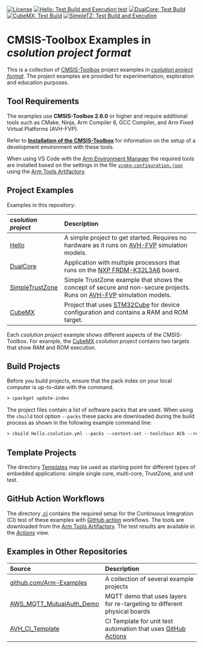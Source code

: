 [![License](https://img.shields.io/github/license/Open-CMSIS-Pack/csolution-examples)](https://github.com/Open-CMSIS-Pack/csolution-examples/blob/main/LICENSE)
[![Hello: Test Build and Execution test](https://img.shields.io/github/actions/workflow/status/Open-CMSIS-Pack/csolution-examples/Hello-CI.yml?logo=arm&logoColor=0091bd&label=Hello:%20Test%20Build%20and%20Execution)](/.github/workflows/Hello-CI.yml)
[![DualCore: Test Build](https://img.shields.io/github/actions/workflow/status/Open-CMSIS-Pack/csolution-examples/DualCore-CI.yml?logo=arm&logoColor=0091bd&label=DualCore:%20Test%20Build)](/.github/workflows/DualCore-CI.yml)
[![CubeMX: Test Build](https://img.shields.io/github/actions/workflow/status/Open-CMSIS-Pack/csolution-examples/CubeMX-CI.yml?logo=arm&logoColor=0091bd&label=CubeMX:%20Test%20and%20Build)](/.github/workflows/CubeMX-CI.yml)
[![SimpleTZ: Test Build and Execution](https://img.shields.io/github/actions/workflow/status/Open-CMSIS-Pack/csolution-examples/SimpleTZ-CI.yml?logo=arm&logoColor=0091bd&label=SimpleTZ:%20Test%20Build%20and%20Execution)](/.github/workflows/SimpleTZ-CI.yml)

# CMSIS-Toolbox Examples in *csolution project format*

This is a collection of [CMSIS-Toolbox](https://open-cmsis-pack.github.io/cmsis-toolbox) project examples in [*csolution project format*](https://open-cmsis-pack.github.io/cmsis-toolbox/YML-Input-Format.md).  The project examples are provided for experimentation, exploration and education purposes.

## Tool Requirements

The examples use **CMSIS-Toolbox 2.6.0** or higher and require additional tools such as CMake, Ninja, Arm Compiler 6, GCC Compiler, and Arm Fixed Virtual Platforms (AVH-FVP).

Refer to [**Installation of the CMSIS-Toolbox**](https://open-cmsis-pack.github.io/cmsis-toolbox/installation.md) for information on the setup of a development environment with these tools.

When using VS Code with the [Arm Environment Manager](https://marketplace.visualstudio.com/items?itemName=Arm.environment-manager) the required tools are installed based on the settings in the file [`vcpkg-configuration.json`](./vcpkg-configuration.json) using the [Arm Tools Artifactory](https://artifacts.tools.arm.com/).

## Project Examples

Examples in this repository:

*csolution project*                  | Description
:------------------------------------|:----------------------------------
[Hello](./Hello)                     | A simple project to get started. Requires no hardware as it runs on [AVH-FVP](https://github.com/ARM-software/AVH) simulation models.
[DualCore](./DualCore)               | Application with multiple processors that runs on the [NXP FRDM-K32L3A6](https://www.keil.arm.com/boards/nxp-frdm-k32l3a6-989d2e5/projects/) board.
[SimpleTrustZone](./SimpleTrustZone) | Simple TrustZone example that shows the concept of secure and non-secure projects. Runs on [AVH-FVP](https://github.com/ARM-software/AVH) simulation models.
[CubeMX](./CubeMX)                   | Project that uses [STM32Cube](https://github.com/Open-CMSIS-Pack/cmsis-toolbox/tree/main/docs/CubeMX.md) for device configuration and contains a RAM and ROM target.

Each *csolution project* example shows different aspects of the CMSIS-Toolbox. For example, the [CubeMX](./CubeMX) *csolution project* contains two targets that show RAM and ROM execution.

## Build Projects

Before you build projects, ensure that the pack index on your local computer is up-to-date with the command.

```txt
> cpackget update-index
```

The project files  contain a list of software packs that are used. When using the `cbuild` tool option `--packs` these packs are downloaded during the build process as shown in the following example command line:

```txt
> cbuild Hello.csolution.yml --packs --context-set --toolchain AC6 --rebuild 
```

## Template Projects

The directory [Templates](./Templates) may be used as starting point for different types of embedded applications: simple single core, multi-core, TrustZone, and unit test.

## GitHub Action Workflows

The directory [.ci](./.ci) contains the required setup for the Continuous Integration (CI) test of these examples with [GitHub action](./.github) workflows. The tools are downloaded from the [Arm Tools Artifactory](https://artifacts.tools.arm.com/). The test results are available in the [*Actions*](/../../actions) view.

## Examples in Other Repositories

Source            | Description
:-----------------|:----------------------------------
[github.com/Arm-Examples](https://github.com/Arm-Examples)  | A collection of several example projects
[AWS_MQTT_MutualAuth_Demo](https://github.com/Open-CMSIS-Pack/AWS_MQTT_MutualAuth_SW_Framework)  | MQTT demo that uses layers for re-targeting to different physical boards
[AVH_CI_Template](https://github.com/Arm-Examples/AVH_CI_Template) |  CI Template for unit test automation that uses [GitHub Actions](https://github.com/features/actions)